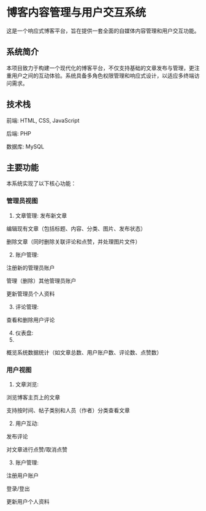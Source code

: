 # 博客内容管理与用户交互系统
这是一个响应式博客平台，旨在提供一套全面的自媒体内容管理和用户交互功能。

## 系统简介
本项目致力于构建一个现代化的博客平台，不仅支持基础的文章发布与管理，更注重用户之间的互动体验。系统具备多角色权限管理和响应式设计，以适应多终端访问需求。

## 技术栈
前端: HTML, CSS, JavaScript

后端: PHP

数据库: MySQL

## 主要功能
本系统实现了以下核心功能：

### 管理员视图

1. 文章管理:
发布新文章

编辑现有文章（包括标题、内容、分类、图片、发布状态）

删除文章（同时删除关联评论和点赞，并处理图片文件）

2. 账户管理:

注册新的管理员账户

管理（删除）其他管理员账户

更新管理员个人资料

3. 评论管理:
   
查看和删除用户评论

4. 仪表盘:
5. 
概览系统数据统计（如文章总数、用户账户数、评论数、点赞数）
### 用户视图

1. 文章浏览:
   
浏览博客主页上的文章

支持按时间、帖子类别和人员（作者）分类查看文章

2. 用户互动:

发布评论

对文章进行点赞/取消点赞

3. 账户管理:

注册用户账户

登录/登出

更新用户个人资料
